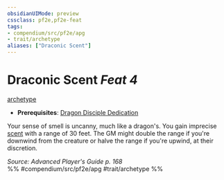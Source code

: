 ```yaml
---
obsidianUIMode: preview
cssclass: pf2e,pf2e-feat
tags:
- compendium/src/pf2e/apg
- trait/archetype
aliases: ["Draconic Scent"]
---
```

# Draconic Scent  *Feat 4*  
[archetype](../../rules/traits/archetype.md)  

- **Prerequisites**: [Dragon Disciple Dedication](dragon-disciple-dedication-apg.md)

Your sense of smell is uncanny, much like a dragon's. You gain imprecise [scent](../../rules/abilities/scent.md) with a range of 30 feet. The GM might double the range if you're downwind from the creature or halve the range if you're upwind, at their discretion.

*Source: Advanced Player's Guide p. 168*  
%% #compendium/src/pf2e/apg #trait/archetype %%